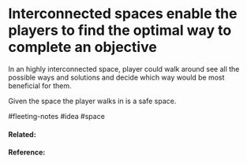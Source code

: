 # Interconnected spaces enable the players to find the optimal way to complete an objective

In an highly interconnected space, player could walk around see all the possible ways and solutions and decide which way would be most beneficial for them. 

Given the space the player walks in is a safe space.


#fleeting-notes #idea #space 


#### Related:


#### Reference:
